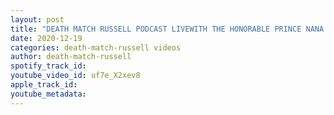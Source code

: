 ```yaml
---
layout: post
title: "DEATH MATCH RUSSELL PODCAST LIVEWITH THE HONORABLE PRINCE NANA LEADER OF THE EMBASSY DON’T MISS IT!"
date: 2020-12-19
categories: death-match-russell videos
author: death-match-russell
spotify_track_id: 
youtube_video_id: uf7e_X2xev8
apple_track_id: 
youtube_metadata: 
---
```

